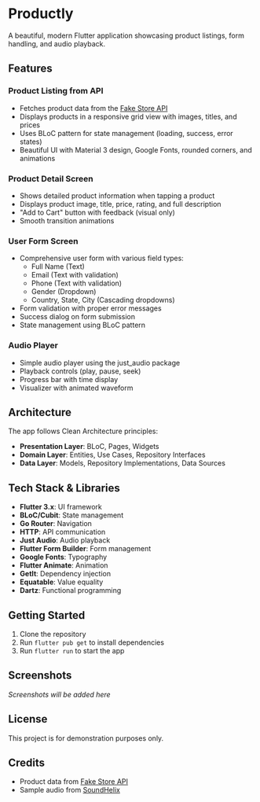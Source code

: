 # Productly

A beautiful, modern Flutter application showcasing product listings, form handling, and audio playback.

## Features

### Product Listing from API
- Fetches product data from the [Fake Store API](https://fakestoreapi.com/products)
- Displays products in a responsive grid view with images, titles, and prices
- Uses BLoC pattern for state management (loading, success, error states)
- Beautiful UI with Material 3 design, Google Fonts, rounded corners, and animations

### Product Detail Screen
- Shows detailed product information when tapping a product
- Displays product image, title, price, rating, and full description
- "Add to Cart" button with feedback (visual only)
- Smooth transition animations

### User Form Screen
- Comprehensive user form with various field types:
  - Full Name (Text)
  - Email (Text with validation)
  - Phone (Text with validation)
  - Gender (Dropdown)
  - Country, State, City (Cascading dropdowns)
- Form validation with proper error messages
- Success dialog on form submission
- State management using BLoC pattern

### Audio Player
- Simple audio player using the just_audio package
- Playback controls (play, pause, seek)
- Progress bar with time display
- Visualizer with animated waveform

## Architecture

The app follows Clean Architecture principles:
- **Presentation Layer**: BLoC, Pages, Widgets
- **Domain Layer**: Entities, Use Cases, Repository Interfaces
- **Data Layer**: Models, Repository Implementations, Data Sources

## Tech Stack & Libraries

- **Flutter 3.x**: UI framework
- **BLoC/Cubit**: State management
- **Go Router**: Navigation
- **HTTP**: API communication
- **Just Audio**: Audio playback
- **Flutter Form Builder**: Form management
- **Google Fonts**: Typography
- **Flutter Animate**: Animation
- **GetIt**: Dependency injection
- **Equatable**: Value equality
- **Dartz**: Functional programming

## Getting Started

1. Clone the repository
2. Run `flutter pub get` to install dependencies
3. Run `flutter run` to start the app

## Screenshots

*Screenshots will be added here*

## License

This project is for demonstration purposes only.

## Credits

- Product data from [Fake Store API](https://fakestoreapi.com/)
- Sample audio from [SoundHelix](https://www.soundhelix.com/)
